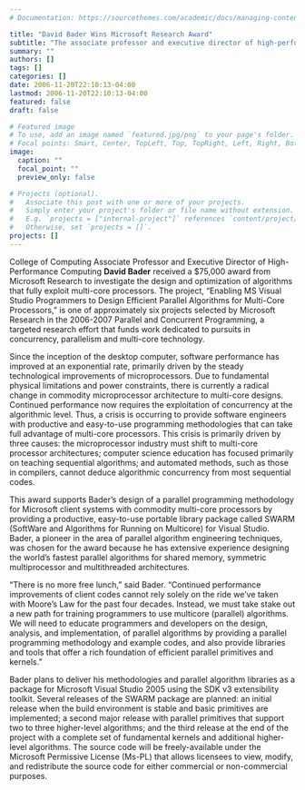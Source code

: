 ```yaml
---
# Documentation: https://sourcethemes.com/academic/docs/managing-content/

title: "David Bader Wins Microsoft Research Award"
subtitle: "The associate professor and executive director of high-performance computing received $75,000 to investigate the design and optimization of algorithms that fully exploit multi-core processors."
summary: ""
authors: []
tags: []
categories: []
date: 2006-11-20T22:10:13-04:00
lastmod: 2006-11-20T22:10:13-04:00
featured: false
draft: false

# Featured image
# To use, add an image named `featured.jpg/png` to your page's folder.
# Focal points: Smart, Center, TopLeft, Top, TopRight, Left, Right, BottomLeft, Bottom, BottomRight.
image:
  caption: ""
  focal_point: ""
  preview_only: false

# Projects (optional).
#   Associate this post with one or more of your projects.
#   Simply enter your project's folder or file name without extension.
#   E.g. `projects = ["internal-project"]` references `content/project/deep-learning/index.md`.
#   Otherwise, set `projects = []`.
projects: []
---
```


College of Computing Associate Professor and Executive Director of High-Performance Computing **David Bader** received a $75,000 award from Microsoft Research to investigate the design and optimization of algorithms that fully exploit multi-core processors. The project, “Enabling MS Visual Studio Programmers to Design Efficient Parallel Algorithms for Multi-Core Processors,” is one of approximately six projects selected by Microsoft Research in the 2006-2007 Parallel and Concurrent Programming, a targeted research effort that funds work dedicated to pursuits in concurrency, parallelism and multi-core technology.

Since the inception of the desktop computer, software performance has improved at an exponential rate, primarily driven by the steady technological improvements of microprocessors. Due to fundamental physical limitations and power constraints, there is currently a radical change in commodity microprocessor architecture to multi-core designs. Continued performance now requires the exploitation of concurrency at the algorithmic level. Thus, a crisis is occurring to provide software engineers with productive and easy-to-use programming methodologies that can take full advantage of multi-core processors. This crisis is primarily driven by three causes: the microprocessor industry must shift to multi-core processor architectures; computer science education has focused primarily on teaching sequential algorithms; and automated methods, such as those in compilers, cannot deduce algorithmic concurrency from most sequential codes.

This award supports Bader’s design of a parallel programming methodology for Microsoft client systems with commodity multi-core processors by providing a productive, easy-to-use portable library package called SWARM (SoftWare and Algorithms for Running on Multicore) for Visual Studio.  Bader, a pioneer in the area of parallel algorithm engineering techniques, was chosen for the award because he has extensive experience designing the world’s fastest parallel algorithms for shared memory, symmetric multiprocessor and multithreaded architectures.

“There is no more free lunch,” said Bader. “Continued performance improvements of client codes cannot rely solely on the ride we’ve taken with Moore’s Law for the past four decades. Instead, we must take stake out a new path for training programmers to use multicore (parallel) algorithms. We will need to educate programmers and developers on the design, analysis, and implementation, of parallel algorithms by providing a parallel programming methodology and example codes, and also provide libraries and tools that offer a rich foundation of efficient parallel primitives and kernels.”

Bader plans to deliver his methodologies and parallel algorithm libraries as a package for Microsoft Visual Studio 2005 using the SDK v3 extensibility toolkit. Several releases of the SWARM package are planned: an initial release when the build environment is stable and basic primitives are implemented; a second major release with parallel primitives that support two to three higher-level algorithms; and the third release at the end of the project with a complete set of fundamental kernels and additional higher-level algorithms. The source code will be freely-available under the Microsoft Permissive License (Ms-PL) that allows licensees to view, modify, and redistribute the source code for either commercial or non-commercial purposes.


